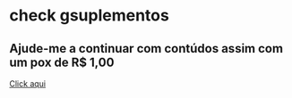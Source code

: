 # check gsuplementos
## Ajude-me a continuar com contúdos assim com um pox de R$ 1,00 
[Click aqui](https://api.whatsapp.com/send?phone=5561996037036&text=Ol%C3%A1%20quero%20apoiar%20o%20canal)
